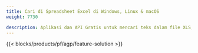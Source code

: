 ```yaml
---
title: Cari di Spreadsheet Excel di Windows, Linux & macOS 
weight: 7730

description: Aplikasi dan API Gratis untuk mencari teks dalam file XLS, XLSX, dan ODS
---
```

{{< blocks/products/pf/agp/feature-solution >}} 

